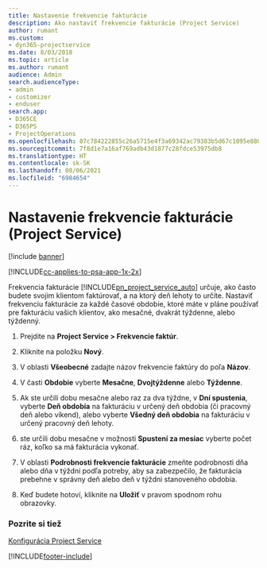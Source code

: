 ```yaml
---
title: Nastavenie frekvencie fakturácie
description: Ako nastaviť frekvencie fakturácie (Project Service)
author: rumant
ms.custom:
- dyn365-projectservice
ms.date: 8/03/2018
ms.topic: article
ms.author: rumant
audience: Admin
search.audienceType:
- admin
- customizer
- enduser
search.app:
- D365CE
- D365PS
- ProjectOperations
ms.openlocfilehash: 07c784222855c26a5715e4f3a69342ac79383b5d67c1095e880a4eb6102e6375
ms.sourcegitcommit: 7f8d1e7a16af769adb43d1877c28fdce53975db8
ms.translationtype: HT
ms.contentlocale: sk-SK
ms.lasthandoff: 08/06/2021
ms.locfileid: "6984654"
---
```

# <a name="set-up-invoice-frequencies-project-service"></a>Nastavenie frekvencie fakturácie (Project Service)

[!include [banner](../includes/psa-now-project-operations.md)]

[!INCLUDE[cc-applies-to-psa-app-1x-2x](../includes/cc-applies-to-psa-app-1x-2x.md)]

Frekvencia fakturácie [!INCLUDE[pn_project_service_auto](../includes/pn-project-service-auto.md)] určuje, ako často budete svojim klientom faktúrovať, a na ktorý deň lehoty to určíte. Nastaviť frekvenciu fakturácie za každé časové obdobie, ktoré máte v pláne používať pre fakturáciu vašich klientov, ako mesačné, dvakrát týždenne, alebo týždenný.  
  
1.  Prejdite na **Project Service > Frekvencie faktúr**.  
  
2.  Kliknite na položku **Nový**.  
  
3.  V oblasti **Všeobecné** zadajte názov frekvencie faktúry do poľa **Názov**.  
  
4.  V časti **Obdobie** vyberte **Mesačne**, **Dvojtýždenne** alebo **Týždenne**.  
  
5.  Ak ste určili dobu mesačne alebo raz za dva týždne, v **Dní spustenia**, vyberte **Deň obdobia** na fakturáciu v určený deň obdobia (či pracovný deň alebo víkend), alebo vyberte **Všedný deň obdobia** na fakturáciu v určený pracovný deň lehoty.  
  
6.  ste určili dobu mesačne v možnosti **Spustení za mesiac** vyberte počet ráz, koľko sa má fakturácia vykonať.  
  
7.  V oblasti **Podrobnosti frekvencie fakturácie** zmeňte podrobnosti dňa alebo dňa v týždni podľa potreby, aby sa zabezpečilo, že fakturácia prebehne v správny deň alebo deň v týždni stanoveného obdobia.  
  
8.  Keď budete hotoví, kliknite na **Uložiť** v pravom spodnom rohu obrazovky.  
  
### <a name="see-also"></a>Pozrite si tiež  
 [Konfigurácia Project Service](../psa/configure.md)


[!INCLUDE[footer-include](../includes/footer-banner.md)]